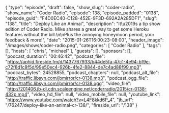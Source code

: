 {
  "type": "episode",
  "draft": false,
  "show_slug": "coder-radio",
  "show_name": "Coder Radio",
  "episode": 138,
  "episode_padded": "0138",
  "episode_guid": "F4D0EC40-C128-452E-9F3D-692A2A285DF1",
  "slug": "138",
  "title": "Deploy Like an Animal",
  "description": "It\u2019s a tip show edition of Coder Radio. Mike shares a great way to get some Heroku features without the bill.\n\nPlus the annoying honeymoon period, your feedback & more!",
  "date": "2015-01-26T16:00:23-08:00",
  "header_image": "/images/shows/coder-radio.png",
  "categories": [
    "Coder Radio"
  ],
  "tags": [],
  "hosts": [
    "chris",
    "michael"
  ],
  "guests": [],
  "sponsors": [],
  "podcast_duration": "00:46:42",
  "podcast_file": "https://aphid.fireside.fm/d/1437767933/b44de5fa-47c1-4e94-bf9e-c72f8d1c8f5d/99e50ec4-926b-4fe2-8844-de7c4ad88f99.mp3",
  "podcast_bytes": 24528855,
  "podcast_chapters": null,
  "podcast_alt_file": "http://traffic.libsyn.com/jbmirror/cr-0138.mp3",
  "podcast_ogg_file": "http://traffic.libsyn.com/jbmirror/cr-0138.ogg",
  "video_file": "http://201406.jb-dl.cdn.scaleengine.net/coderradio/2015/cr-0138-432p.mp4",
  "video_hd_file": null,
  "video_mobile_file": null,
  "youtube_link": "https://www.youtube.com/watch?v=L4F8kkd6P_4",
  "jb_url": "/76247/deploy-like-an-animal-cr-138/",
  "fireside_url": "/138"
}

